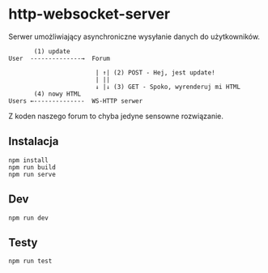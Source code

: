 # http-websocket-server
Serwer umożliwiający asynchroniczne wysyłanie danych do użytkowników.
```
       (1) update
User  --------------→  Forum

                        | ↑| (2) POST - Hej, jest update!
                        | ||
                        ↓ |↓ (3) GET - Spoko, wyrenderuj mi HTML
       (4) nowy HTML
Users ←--------------  WS-HTTP serwer
```
Z koden naszego forum to chyba jedyne sensowne rozwiązanie.

## Instalacja
```
npm install
npm run build
npm run serve
```

## Dev
```
npm run dev
```

## Testy
```
npm run test
```